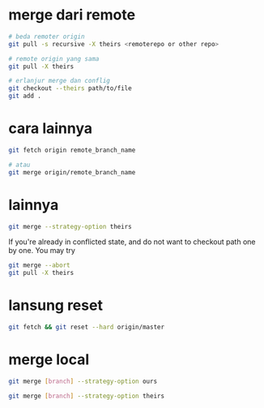 # merge dari remote

```bash
# beda remoter origin
git pull -s recursive -X theirs <remoterepo or other repo>

# remote origin yang sama
git pull -X theirs

# erlanjur merge dan conflig
git checkout --theirs path/to/file
git add .

```

# cara lainnya

```sh
git fetch origin remote_branch_name

# atau
git merge origin/remote_branch_name
```

# lainnya

```sh
git merge --strategy-option theirs
```

If you're already in conflicted state, and do not want to checkout path one by one. You may try

```sh
git merge --abort
git pull -X theirs
```

# lansung reset

```sh
git fetch && git reset --hard origin/master
```

# merge local

```sh
git merge [branch] --strategy-option ours

git merge [branch] --strategy-option theirs
```

